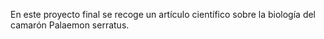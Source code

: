 En este proyecto final se recoge un artículo científico sobre la biología del camarón Palaemon serratus.
